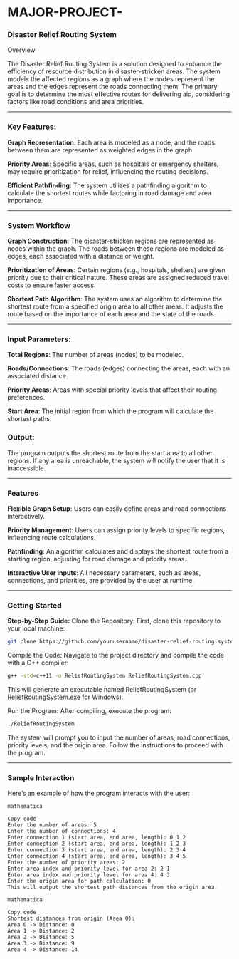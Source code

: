 # MAJOR-PROJECT-
### Disaster Relief Routing System
Overview

The Disaster Relief Routing System is a solution designed to enhance the efficiency of resource distribution in disaster-stricken areas. The system models the affected regions as a graph where the nodes represent the areas and the edges represent the roads connecting them. The primary goal is to determine the most effective routes for delivering aid, considering factors like road conditions and area priorities.

---

### Key Features:

**Graph Representation**: Each area is modeled as a node, and the roads between them are represented as weighted edges in the graph.

**Priority Areas**: Specific areas, such as hospitals or emergency shelters, may require prioritization for relief, influencing the routing decisions.

**Efficient Pathfinding**: The system utilizes a pathfinding algorithm to calculate the shortest routes while factoring in road damage and area importance.

---

### System Workflow
**Graph Construction**: The disaster-stricken regions are represented as nodes within the graph. The roads between these regions are modeled as edges, each associated with a distance or weight.

**Prioritization of Areas**: Certain regions (e.g., hospitals, shelters) are given priority due to their critical nature. These areas are assigned reduced travel costs to ensure faster access.

**Shortest Path Algorithm**: The system uses an algorithm to determine the shortest route from a specified origin area to all other areas. It adjusts the route based on the importance of each area and the state of the roads.

---

### Input Parameters:
**Total Regions**: The number of areas (nodes) to be modeled.

**Roads/Connections**: The roads (edges) connecting the areas, each with an associated distance.

**Priority Areas**: Areas with special priority levels that affect their routing preferences.

**Start Area**: The initial region from which the program will calculate the shortest paths.

### Output:
The program outputs the shortest route from the start area to all other regions.
If any area is unreachable, the system will notify the user that it is inaccessible.

---

### Features
**Flexible Graph Setup**: Users can easily define areas and road connections interactively.

**Priority Management**: Users can assign priority levels to specific regions, influencing route calculations.

**Pathfinding**: An algorithm calculates and displays the shortest route from a starting region, adjusting for road damage and priority areas.

**Interactive User Inputs**: All necessary parameters, such as areas, connections, and priorities, are provided by the user at runtime.

---

### Getting Started

**Step-by-Step Guide:**
Clone the Repository: First, clone this repository to your local machine:

 ```bash
git clone https://github.com/yourusername/disaster-relief-routing-system.git
```
Compile the Code: Navigate to the project directory and compile the code with a C++ compiler:

```bash
g++ -std=c++11 -o ReliefRoutingSystem ReliefRoutingSystem.cpp
```
This will generate an executable named ReliefRoutingSystem (or ReliefRoutingSystem.exe for Windows).

Run the Program: After compiling, execute the program:

```bash
./ReliefRoutingSystem
```
The system will prompt you to input the number of areas, road connections, priority levels, and the origin area. Follow the instructions to proceed with the program.

---

### Sample Interaction
Here’s an example of how the program interacts with the user:
```
mathematica

Copy code
Enter the number of areas: 5
Enter the number of connections: 4
Enter connection 1 (start area, end area, length): 0 1 2
Enter connection 2 (start area, end area, length): 1 2 3
Enter connection 3 (start area, end area, length): 2 3 4
Enter connection 4 (start area, end area, length): 3 4 5
Enter the number of priority areas: 2
Enter area index and priority level for area 2: 2 1
Enter area index and priority level for area 4: 4 3
Enter the origin area for path calculation: 0
This will output the shortest path distances from the origin area:

mathematica

Copy code
Shortest distances from origin (Area 0):
Area 0 -> Distance: 0
Area 1 -> Distance: 2
Area 2 -> Distance: 5
Area 3 -> Distance: 9
Area 4 -> Distance: 14
```
